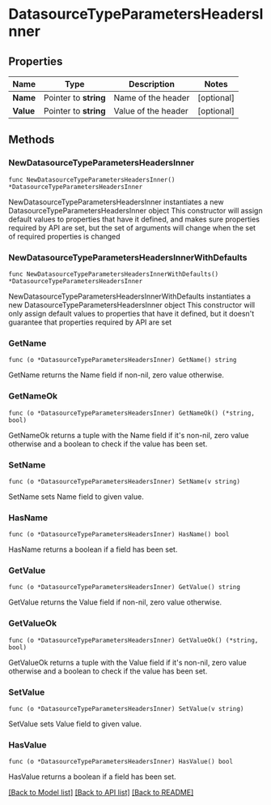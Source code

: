 # DatasourceTypeParametersHeadersInner

## Properties

Name | Type | Description | Notes
------------ | ------------- | ------------- | -------------
**Name** | Pointer to **string** | Name of the header | [optional] 
**Value** | Pointer to **string** | Value of the header | [optional] 

## Methods

### NewDatasourceTypeParametersHeadersInner

`func NewDatasourceTypeParametersHeadersInner() *DatasourceTypeParametersHeadersInner`

NewDatasourceTypeParametersHeadersInner instantiates a new DatasourceTypeParametersHeadersInner object
This constructor will assign default values to properties that have it defined,
and makes sure properties required by API are set, but the set of arguments
will change when the set of required properties is changed

### NewDatasourceTypeParametersHeadersInnerWithDefaults

`func NewDatasourceTypeParametersHeadersInnerWithDefaults() *DatasourceTypeParametersHeadersInner`

NewDatasourceTypeParametersHeadersInnerWithDefaults instantiates a new DatasourceTypeParametersHeadersInner object
This constructor will only assign default values to properties that have it defined,
but it doesn't guarantee that properties required by API are set

### GetName

`func (o *DatasourceTypeParametersHeadersInner) GetName() string`

GetName returns the Name field if non-nil, zero value otherwise.

### GetNameOk

`func (o *DatasourceTypeParametersHeadersInner) GetNameOk() (*string, bool)`

GetNameOk returns a tuple with the Name field if it's non-nil, zero value otherwise
and a boolean to check if the value has been set.

### SetName

`func (o *DatasourceTypeParametersHeadersInner) SetName(v string)`

SetName sets Name field to given value.

### HasName

`func (o *DatasourceTypeParametersHeadersInner) HasName() bool`

HasName returns a boolean if a field has been set.

### GetValue

`func (o *DatasourceTypeParametersHeadersInner) GetValue() string`

GetValue returns the Value field if non-nil, zero value otherwise.

### GetValueOk

`func (o *DatasourceTypeParametersHeadersInner) GetValueOk() (*string, bool)`

GetValueOk returns a tuple with the Value field if it's non-nil, zero value otherwise
and a boolean to check if the value has been set.

### SetValue

`func (o *DatasourceTypeParametersHeadersInner) SetValue(v string)`

SetValue sets Value field to given value.

### HasValue

`func (o *DatasourceTypeParametersHeadersInner) HasValue() bool`

HasValue returns a boolean if a field has been set.


[[Back to Model list]](../README.md#documentation-for-models) [[Back to API list]](../README.md#documentation-for-api-endpoints) [[Back to README]](../README.md)


